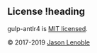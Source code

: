 ## License !heading

gulp-antlr4 is [MIT licensed](./LICENSE).

© 2017-2019 [Jason Lenoble](mailto:jason.lenoble@gmail.com)
